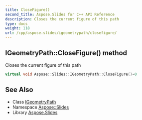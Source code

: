 ```yaml
---
title: CloseFigure()
second_title: Aspose.Slides for C++ API Reference
description: Closes the current figure of this path
type: docs
weight: 118
url: /cpp/aspose.slides/igeometrypath/closefigure/
---
```

## IGeometryPath::CloseFigure() method


Closes the current figure of this path

```cpp
virtual void Aspose::Slides::IGeometryPath::CloseFigure()=0
```

## See Also

* Class [IGeometryPath](./)
* Namespace [Aspose::Slides](../)
* Library [Aspose.Slides](../../)